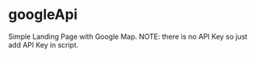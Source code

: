 # googleApi
Simple Landing Page with Google Map. NOTE: there is no API Key so just add API Key in script.
